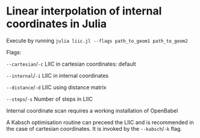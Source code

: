 # Linear interpolation of internal coordinates in Julia
Execute by running `julia liic.jl --flags path_to_geom1 path_to_geom2`

Flags:

`--cartesian`/`-c` LIIC in cartesian coordinates: default

`--internal`/`-i` LIIC in internal coordinates

`--distance`/`-d` LIIC using distance matrix

`--steps`/`-s` Number of steps in LIIC

Internal coordinate scan requires a working installation of OpenBabel

A Kabsch optimisation routine can preceed the LIIC and is recommended in the case of cartesian coordinates.
It is invoked by the `--kabsch`/`-k` flag.


